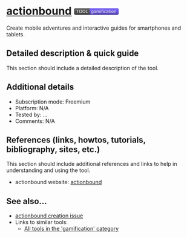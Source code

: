# [actionbound](https://en.actionbound.com/?setlang)  [<img src="images/gamification.png" align="bottom">](https://github.com/e-CLOSE/Toolbox/issues?q=label%3A01_TOOL+label%3Agamification)

Create mobile adventures and interactive guides for smartphones and tablets.


## Detailed description & quick guide

This section should include a detailed description of the tool.


## Additional details

- Subscription mode: Freemium
- Platform: N/A
- Tested by: ...
- Comments: N/A


## References (links, howtos, tutorials, bibliography, sites, etc.)

This section should include additional references and links to help in
understanding and using the tool.

- actionbound website: [actionbound](https://en.actionbound.com/?setlang)


## See also...

- [actionbound creation issue](https://github.com/e-CLOSE/Toolbox/issues/76)
- Links to similar tools:
  - [All tools in the 'gamification' category](https://github.com/e-CLOSE/Toolbox/issues?q=label%3A01_TOOL+label%3Agamification)
